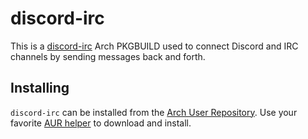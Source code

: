 # discord-irc
This is a [discord-irc](https://github.com/reactiflux/discord-irc) Arch PKGBUILD used to connect Discord and IRC channels by sending messages back and forth.

## Installing
`discord-irc` can be installed from the [Arch User Repository](https://aur.archlinux.org/packages/discord-irc). Use your favorite [AUR helper](https://wiki.archlinux.org/index.php/AUR_helpers) to download and install.
